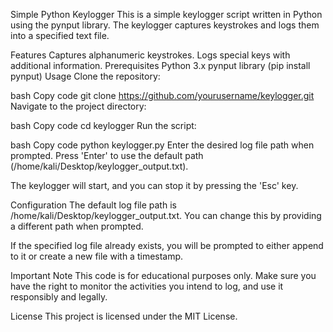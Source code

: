 Simple Python Keylogger
This is a simple keylogger script written in Python using the pynput library. The keylogger captures keystrokes and logs them into a specified text file.

Features
Captures alphanumeric keystrokes.
Logs special keys with additional information.
Prerequisites
Python 3.x
pynput library (pip install pynput)
Usage
Clone the repository:

bash
Copy code
git clone https://github.com/yourusername/keylogger.git
Navigate to the project directory:

bash
Copy code
cd keylogger
Run the script:

bash
Copy code
python keylogger.py
Enter the desired log file path when prompted. Press 'Enter' to use the default path (/home/kali/Desktop/keylogger_output.txt).

The keylogger will start, and you can stop it by pressing the 'Esc' key.

Configuration
The default log file path is /home/kali/Desktop/keylogger_output.txt. You can change this by providing a different path when prompted.

If the specified log file already exists, you will be prompted to either append to it or create a new file with a timestamp.

Important Note
This code is for educational purposes only. Make sure you have the right to monitor the activities you intend to log, and use it responsibly and legally.

License
This project is licensed under the MIT License.
